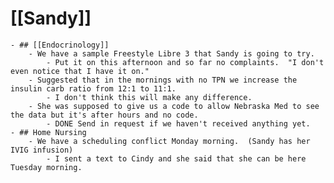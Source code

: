 # [[Sandy]]
	- ## [[Endocrinology]]
		- We have a sample Freestyle Libre 3 that Sandy is going to try.
			- Put it on this afternoon and so far no complaints.  "I don't even notice that I have it on."
		- Suggested that in the mornings with no TPN we increase the insulin carb ratio from 12:1 to 11:1.
			- I don't think this will make any difference.
		- She was supposed to give us a code to allow Nebraska Med to see the data but it's after hours and no code.
			- DONE Send in request if we haven't received anything yet.
	- ## Home Nursing
		- We have a scheduling conflict Monday morning.  (Sandy has her IVIG infusion)
			- I sent a text to Cindy and she said that she can be here Tuesday morning.